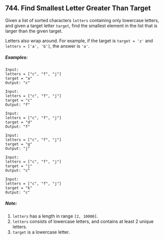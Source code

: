 ## 744. Find Smallest Letter Greater Than Target

Given a list of sorted characters ```letters``` containing only lowercase letters, and given a target letter ```target```, find the smallest element in the list that is larger than the given target.

Letters also wrap around. For example, if the target is ```target = 'z'``` and ```letters = ['a', 'b']```, the answer is ```'a'```.

##### Examples:
```
Input:
letters = ["c", "f", "j"]
target = "a"
Output: "c"

Input:
letters = ["c", "f", "j"]
target = "c"
Output: "f"

Input:
letters = ["c", "f", "j"]
target = "d"
Output: "f"

Input:
letters = ["c", "f", "j"]
target = "g"
Output: "j"

Input:
letters = ["c", "f", "j"]
target = "j"
Output: "c"

Input:
letters = ["c", "f", "j"]
target = "k"
Output: "c"
```
##### Note:
1. ```letters``` has a length in range ```[2, 10000]```.
1. ```letters``` consists of lowercase letters, and contains at least 2 unique letters.
1. ```target``` is a lowercase letter.